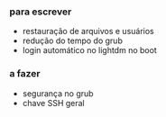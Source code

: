 
### para escrever

- restauração de arquivos e usuários
- redução do tempo do grub
- login automático no lightdm no boot

### a fazer

- segurança no grub
- chave SSH geral

